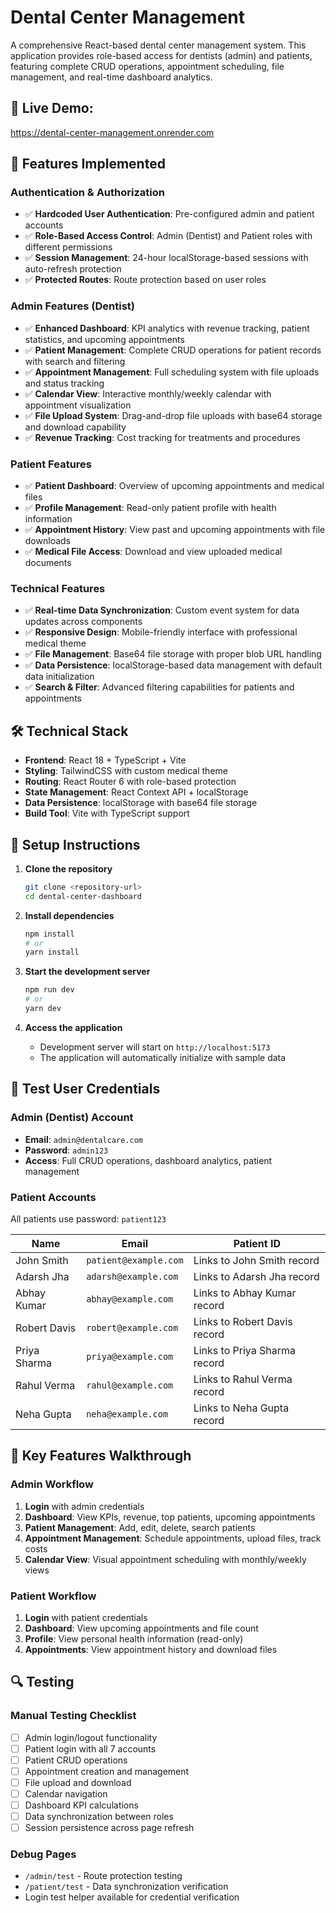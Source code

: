 # Dental Center Management

A comprehensive React-based dental center management system.
 This application provides role-based access for dentists (admin) and patients, featuring complete CRUD operations, appointment scheduling, file management, and real-time dashboard analytics.

## 🔗 Live Demo:
 https://dental-center-management.onrender.com

## 🚀 Features Implemented

### Authentication & Authorization

- ✅ **Hardcoded User Authentication**: Pre-configured admin and patient accounts
- ✅ **Role-Based Access Control**: Admin (Dentist) and Patient roles with different permissions
- ✅ **Session Management**: 24-hour localStorage-based sessions with auto-refresh protection
- ✅ **Protected Routes**: Route protection based on user roles

### Admin Features (Dentist)

- ✅ **Enhanced Dashboard**: KPI analytics with revenue tracking, patient statistics, and upcoming appointments
- ✅ **Patient Management**: Complete CRUD operations for patient records with search and filtering
- ✅ **Appointment Management**: Full scheduling system with file uploads and status tracking
- ✅ **Calendar View**: Interactive monthly/weekly calendar with appointment visualization
- ✅ **File Upload System**: Drag-and-drop file uploads with base64 storage and download capability
- ✅ **Revenue Tracking**: Cost tracking for treatments and procedures

### Patient Features

- ✅ **Patient Dashboard**: Overview of upcoming appointments and medical files
- ✅ **Profile Management**: Read-only patient profile with health information
- ✅ **Appointment History**: View past and upcoming appointments with file downloads
- ✅ **Medical File Access**: Download and view uploaded medical documents

### Technical Features

- ✅ **Real-time Data Synchronization**: Custom event system for data updates across components
- ✅ **Responsive Design**: Mobile-friendly interface with professional medical theme
- ✅ **File Management**: Base64 file storage with proper blob URL handling
- ✅ **Data Persistence**: localStorage-based data management with default data initialization
- ✅ **Search & Filter**: Advanced filtering capabilities for patients and appointments

## 🛠 Technical Stack

- **Frontend**: React 18 + TypeScript + Vite
- **Styling**: TailwindCSS with custom medical theme
- **Routing**: React Router 6 with role-based protection
- **State Management**: React Context API + localStorage
- **Data Persistence**: localStorage with base64 file storage
- **Build Tool**: Vite with TypeScript support


## 🔧 Setup Instructions

1. **Clone the repository**

   ```bash
   git clone <repository-url>
   cd dental-center-dashboard
   ```

2. **Install dependencies**

   ```bash
   npm install
   # or
   yarn install
   ```

3. **Start the development server**

   ```bash
   npm run dev
   # or
   yarn dev
   ```

4. **Access the application**
   - Development server will start on `http://localhost:5173`
   - The application will automatically initialize with sample data


## 👥 Test User Credentials

### Admin (Dentist) Account

- **Email**: `admin@dentalcare.com`
- **Password**: `admin123`
- **Access**: Full CRUD operations, dashboard analytics, patient management

### Patient Accounts

All patients use password: `patient123`

| Name         | Email                 | Patient ID                   |
| ------------ | --------------------- | ---------------------------- |
| John Smith   | `patient@example.com` | Links to John Smith record   |
| Adarsh Jha   | `adarsh@example.com`  | Links to Adarsh Jha record   |
| Abhay Kumar  | `abhay@example.com`   | Links to Abhay Kumar record  |
| Robert Davis | `robert@example.com`  | Links to Robert Davis record |
| Priya Sharma | `priya@example.com`   | Links to Priya Sharma record |
| Rahul Verma  | `rahul@example.com`   | Links to Rahul Verma record  |
| Neha Gupta   | `neha@example.com`    | Links to Neha Gupta record   |

## 🎯 Key Features Walkthrough

### Admin Workflow

1. **Login** with admin credentials
2. **Dashboard**: View KPIs, revenue, top patients, upcoming appointments
3. **Patient Management**: Add, edit, delete, search patients
4. **Appointment Management**: Schedule appointments, upload files, track costs
5. **Calendar View**: Visual appointment scheduling with monthly/weekly views

### Patient Workflow

1. **Login** with patient credentials
2. **Dashboard**: View upcoming appointments and file count
3. **Profile**: View personal health information (read-only)
4. **Appointments**: View appointment history and download files


## 🔍 Testing

### Manual Testing Checklist

- [ ] Admin login/logout functionality
- [ ] Patient login with all 7 accounts
- [ ] Patient CRUD operations
- [ ] Appointment creation and management
- [ ] File upload and download
- [ ] Calendar navigation
- [ ] Dashboard KPI calculations
- [ ] Data synchronization between roles
- [ ] Session persistence across page refresh

### Debug Pages

- `/admin/test` - Route protection testing
- `/patient/test` - Data synchronization verification
- Login test helper available for credential verification

